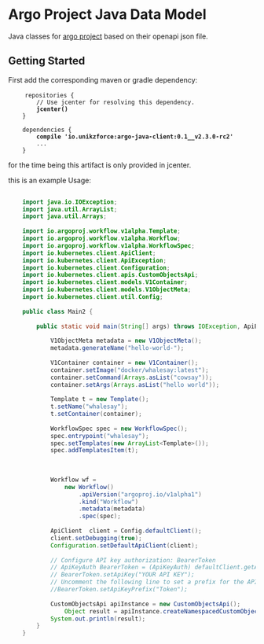 # Argo Project Java Data Model

Java classes for [argo project](https://github.com/argoproj/argo) based on their openapi json file.

## Getting Started

First add the corresponding maven or gradle dependency:
<pre>
	<code>repositories {
	    // Use jcenter for resolving this dependency.
	    <b>jcenter()</b>
	}

	dependencies {
	    <b>compile 'io.unikzforce:argo-java-client:0.1__v2.3.0-rc2'</b>
	    ...
	}</code>
</pre>
for the time being this artifact is only provided in jcenter.

this is an example Usage:
```java
	
	import java.io.IOException;
	import java.util.ArrayList;
	import java.util.Arrays;
	
	import io.argoproj.workflow.v1alpha.Template;
	import io.argoproj.workflow.v1alpha.Workflow;
	import io.argoproj.workflow.v1alpha.WorkflowSpec;
	import io.kubernetes.client.ApiClient;
	import io.kubernetes.client.ApiException;
	import io.kubernetes.client.Configuration;
	import io.kubernetes.client.apis.CustomObjectsApi;
	import io.kubernetes.client.models.V1Container;
	import io.kubernetes.client.models.V1ObjectMeta;
	import io.kubernetes.client.util.Config;
	
	public class Main2 {
		
		public static void main(String[] args) throws IOException, ApiException {
		
			V1ObjectMeta metadata = new V1ObjectMeta();
			metadata.generateName("hello-world-");
			
			V1Container container = new V1Container();
			container.setImage("docker/whalesay:latest");
			container.setCommand(Arrays.asList("cowsay"));
			container.setArgs(Arrays.asList("hello world"));
			
			Template t = new Template();
			t.setName("whalesay");
			t.setContainer(container);
			
			WorkflowSpec spec = new WorkflowSpec();
			spec.entrypoint("whalesay");
			spec.setTemplates(new ArrayList<Template>());
			spec.addTemplatesItem(t);
			
			
			
			Workflow wf = 
				new Workflow()
					.apiVersion("argoproj.io/v1alpha1")
					.kind("Workflow")
					.metadata(metadata)
					.spec(spec);
			
			ApiClient  client = Config.defaultClient();
			client.setDebugging(true);
			Configuration.setDefaultApiClient(client);
		
			// Configure API key authorization: BearerToken
			// ApiKeyAuth BearerToken = (ApiKeyAuth) defaultClient.getAuthentication("BearerToken");
			// BearerToken.setApiKey("YOUR API KEY");
			// Uncomment the following line to set a prefix for the API key, e.g. "Token" (defaults to null)
			//BearerToken.setApiKeyPrefix("Token");
		
			CustomObjectsApi apiInstance = new CustomObjectsApi();
		    	Object result = apiInstance.createNamespacedCustomObject("argoproj.io", "v1alpha1", "default", "workflows", wf, "true");
			System.out.println(result);
		}
	}
```
